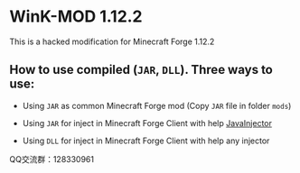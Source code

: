 # WinK-MOD 1.12.2

This is a hacked modification for Minecraft Forge 1.12.2

## How to use compiled (`JAR`, `DLL`). Three ways to use:
- Using `JAR` as common Minecraft Forge mod (Copy `JAR` file in folder `mods`)
- Using `JAR` for inject in Minecraft Forge Client with help [JavaInjector]
- Using `DLL` for inject in Minecraft Forge Client with help any injector

  [JavaInjector]: https://github.com/TheQmaks/JavaInjector
  [{ _deadcode } (Discord Server)]: https://discord.gg/f7nFjMp



QQ交流群：128330961
